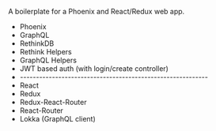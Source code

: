 A boilerplate for a Phoenix and React/Redux web app.

- Phoenix
- GraphQL
- RethinkDB
- Rethink Helpers
- GraphQL Helpers
- JWT based auth (with login/create controller)
- \-----------------------------------------------------------
- React
- Redux
- Redux-React-Router
- React-Router
- Lokka (GraphQL client)
